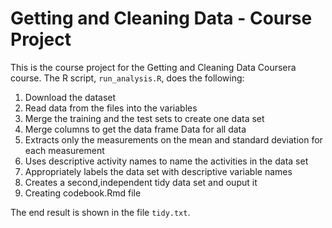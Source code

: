 # Getting and Cleaning Data - Course Project

This is the course project for the Getting and Cleaning Data Coursera course.
The R script, `run_analysis.R`, does the following:

1. Download the dataset 
2. Read data from the files into the variables
3. Merge the training and the test sets to create one data set
4. Merge columns to get the data frame Data for all data
5. Extracts only the measurements on the mean and standard deviation for each measurement
6. Uses descriptive activity names to name the activities in the data set
7. Appropriately labels the data set with descriptive variable names
8. Creates a second,independent tidy data set and ouput it
9. Creating codebook.Rmd file

The end result is shown in the file `tidy.txt`.